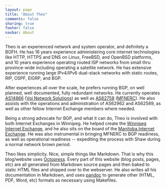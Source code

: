 ```yaml
---
layout: page
title: "About Theo"
comments: false
sharing: true
footer: false
navbar: About
---
```

Theo is an experienced network and system operator, and definitely a BOFH. He has 16 years experience administering core internet technologies like HTTP, HTTPS and DNS on Linux, FreeBSD, and OpenBSD platforms, and 10 years experience operating routed ISP networks from small thru province-wide including operating a satellite network. He has extensive experience running large IPv4/IPv6 dual-stack networks with static routes, RIP, OSPF, EIGRP, and BGP.

After experiences all over the scale, he prefers running BGP, on well planned, well documented, fully redundant networks. He currently operates <a href="http://as14866.net/" target="_blank">AS14866</a> (<a href="http://voinetworksolutions.com/" target="_blank">Voi Network Solutions</a>) as well as <a href="http://bgp.he.net/AS62758" target="_blank">AS62758</a> (<a href="http://www.mfnerc.com/" target="_blank">MFNERC</a>). He also assists with the operations and administration of AS62962 and AS62589, as well as other fellow Internet Exchange members where needed.

Being a strong advocate for BGP, and what it can do, Theo is involved with both Internet Exchanges in Winnipeg. He helped create the <a href="http://wpgix.net/" target="_blank">Winnipeg Internet Exchange</a>, and he also sits on the board of the <a href="http://www.mbix.ca/" target="_blank">Manitoba Internet Exchange</a>. He was also instrumental in bringing MFNERC to BGP readiness, as well as operational readiness -- expediting the process with Shaw during a normal network brown period.

Theo likes simplicity. Nice, simple things like Markdown. That is why this blog/website uses <a href="http://octopress.org/" target="_blank">Octopress</a>. Every part of this website (blog posts, pages, etc) are all generated from Markdown source pages and then baked to static HTML files and shipped over to the webserver. He also writes all his documentation in Markdown, and uses <a href="http://johnmacfarlane.net/pandoc/" target="_blank">pandoc</a> to generate other (HTML, PDF, Word, etc) formats as necessary using Makefiles.
